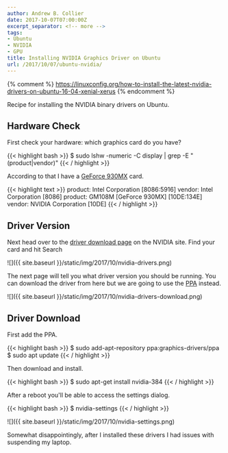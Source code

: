 ```yaml
---
author: Andrew B. Collier
date: 2017-10-07T07:00:00Z
excerpt_separator: <!-- more -->
tags:
- Ubuntu
- NVIDIA
- GPU
title: Installing NVIDIA Graphics Driver on Ubuntu
url: /2017/10/07/ubuntu-nvidia/
---
```


{% comment %}
https://linuxconfig.org/how-to-install-the-latest-nvidia-drivers-on-ubuntu-16-04-xenial-xerus
{% endcomment %}

Recipe for installing the NVIDIA binary drivers on Ubuntu.

<!--more-->

## Hardware Check

First check your hardware: which graphics card do you have?

{{< highlight bash >}}
$ sudo lshw -numeric -C display | grep -E "(product|vendor)"
{{< / highlight >}}

According to that I have a [GeForce 930MX](https://www.geforce.com/hardware/notebook-gpus/geforce-930mx) card.

{{< highlight text >}}
       product: Intel Corporation [8086:5916]
       vendor: Intel Corporation [8086]
       product: GM108M [GeForce 930MX] [10DE:134E]
       vendor: NVIDIA Corporation [10DE]
{{< / highlight >}}

## Driver Version

Next head over to the [driver download page](http://www.nvidia.com/Download/index.aspx) on the NVIDIA site. Find your card and hit Search

![]({{ site.baseurl }}/static/img/2017/10/nvidia-drivers.png)

The next page will tell you what driver version you should be running. You can download the driver from here but we are going to use the [PPA](https://help.launchpad.net/Packaging/PPA) instead.

![]({{ site.baseurl }}/static/img/2017/10/nvidia-drivers-download.png)

## Driver Download

First add the PPA.

{{< highlight bash >}}
$ sudo add-apt-repository ppa:graphics-drivers/ppa
$ sudo apt update
{{< / highlight >}}

Then download and install.

{{< highlight bash >}}
$ sudo apt-get install nvidia-384
{{< / highlight >}}

After a reboot you'll be able to access the settings dialog.

{{< highlight bash >}}
$ nvidia-settings
{{< / highlight >}}

![]({{ site.baseurl }}/static/img/2017/10/nvidia-settings.png)

Somewhat disappointingly, after I installed these drivers I had issues with suspending my laptop.